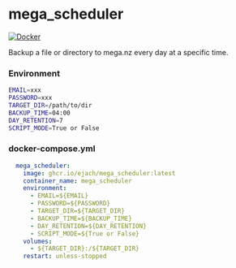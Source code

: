 # mega_scheduler 
[![Docker](https://github.com/ejach/mega_scheduler/actions/workflows/docker-publish.yml/badge.svg)](https://github.com/ejach/mega_scheduler/pkgs/container/mega_scheduler)


Backup a file or directory to mega.nz every day at a specific time. 
### Environment
```bash
EMAIL=xxx
PASSWORD=xxx
TARGET_DIR=/path/to/dir
BACKUP_TIME=04:00
DAY_RETENTION=7
SCRIPT_MODE=True or False
```

### docker-compose.yml
```yaml
  mega_scheduler:
    image: ghcr.io/ejach/mega_scheduler:latest
    container_name: mega_scheduler
    environment:
      - EMAIL=${EMAIL}
      - PASSWORD=${PASSWORD}
      - TARGET_DIR=${TARGET_DIR}
      - BACKUP_TIME=${BACKUP_TIME}
      - DAY_RETENTION=${DAY_RETENTION}
      - SCRIPT_MODE=${True or False}
    volumes:
      - ${TARGET_DIR}:/${TARGET_DIR}
    restart: unless-stopped
```

